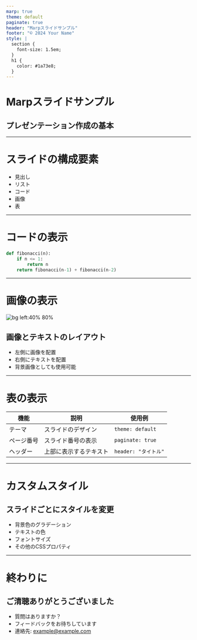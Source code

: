```yaml
---
marp: true
theme: default
paginate: true
header: "Marpスライドサンプル"
footer: "© 2024 Your Name"
style: |
  section {
    font-size: 1.5em;
  }
  h1 {
    color: #1a73e8;
  }
---
```


# Marpスライドサンプル
## プレゼンテーション作成の基本

---

# スライドの構成要素

- 見出し
- リスト
- コード
- 画像
- 表

---

# コードの表示

```python
def fibonacci(n):
    if n <= 1:
        return n
    return fibonacci(n-1) + fibonacci(n-2)
```

---

# 画像の表示

![bg left:40% 80%](https://via.placeholder.com/400x300)

## 画像とテキストのレイアウト

- 左側に画像を配置
- 右側にテキストを配置
- 背景画像としても使用可能

---

# 表の表示

| 機能 | 説明 | 使用例 |
|------|------|--------|
| テーマ | スライドのデザイン | `theme: default` |
| ページ番号 | スライド番号の表示 | `paginate: true` |
| ヘッダー | 上部に表示するテキスト | `header: "タイトル"` |

---

# カスタムスタイル

<style scoped>
section {
  background: linear-gradient(to right, #1a73e8, #34a853);
  color: white;
}
</style>

## スライドごとにスタイルを変更

- 背景色のグラデーション
- テキストの色
- フォントサイズ
- その他のCSSプロパティ

---

# 終わりに

## ご清聴ありがとうございました

- 質問はありますか？
- フィードバックをお待ちしています
- 連絡先: example@example.com 